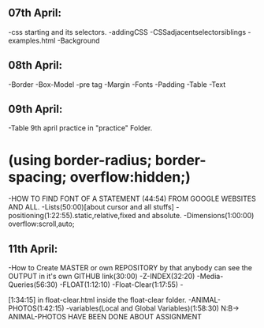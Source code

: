 ## 07th April:
-css starting and its selectors.
-addingCSS
-CSSadjacentselectorsiblings
-examples.html
-Background

## 08th April:
-Border
-Box-Model
-pre tag
-Margin
-Fonts
-Padding
-Table
-Text

## 09th April:
-Table 9th april practice in "practice" Folder.
  # (using border-radius; border-spacing; overflow:hidden;)
-HOW TO FIND FONT OF A STATEMENT (44:54) FROM GOOGLE WEBSITES AND ALL.
-Lists(50:00)[about cursor and all stuffs]
-positioning(1:22:55).static,relative,fixed and absolute.
-Dimensions(1:00:00) overflow:scroll,auto;

## 11th April:
-How to Create MASTER or own REPOSITORY by that anybody can see the OUTPUT in it's own GITHUB link(30:00)
-Z-INDEX(32:20)
-Media-Queries(56:30)
-FLOAT(1:12:10)
-Float-Clear(1:17:55)
-<div class="clearfix">[1:34:15] in float-clear.html inside the float-clear folder.
-ANIMAL-PHOTOS(1:42:15)
-variables(Local and Global Variables)(1:58:30)
N:B-> ANIMAL-PHOTOS HAVE BEEN DONE ABOUT ASSIGNMENT 